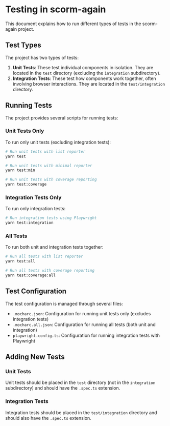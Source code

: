 # Testing in scorm-again

This document explains how to run different types of tests in the scorm-again project.

## Test Types

The project has two types of tests:

1. **Unit Tests**: These test individual components in isolation. They are located in the `test`
   directory (excluding
   the `integration` subdirectory).
2. **Integration Tests**: These test how components work together, often involving browser
   interactions. They are
   located in the `test/integration` directory.

## Running Tests

The project provides several scripts for running tests:

### Unit Tests Only

To run only unit tests (excluding integration tests):

```bash
# Run unit tests with list reporter
yarn test

# Run unit tests with minimal reporter
yarn test:min

# Run unit tests with coverage reporting
yarn test:coverage
```

### Integration Tests Only

To run only integration tests:

```bash
# Run integration tests using Playwright
yarn test:integration
```

### All Tests

To run both unit and integration tests together:

```bash
# Run all tests with list reporter
yarn test:all

# Run all tests with coverage reporting
yarn test:coverage:all
```

## Test Configuration

The test configuration is managed through several files:

- `.mocharc.json`: Configuration for running unit tests only (excludes integration tests)
- `.mocharc.all.json`: Configuration for running all tests (both unit and integration)
- `playwright.config.ts`: Configuration for running integration tests with Playwright

## Adding New Tests

### Unit Tests

Unit tests should be placed in the `test` directory (not in the `integration` subdirectory) and
should have the
`.spec.ts` extension.

### Integration Tests

Integration tests should be placed in the `test/integration` directory and should also have the
`.spec.ts` extension.

